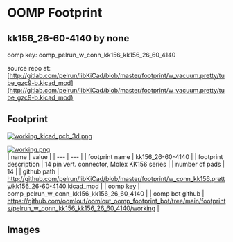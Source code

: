 # OOMP Footprint  
## kk156_26-60-4140  by none  
  
oomp key: oomp_pelrun_w_conn_kk156_kk156_26_60_4140  
  
source repo at: [http://gitlab.com/pelrun/libKiCad/blob/master/footprint/w_vacuum.pretty/tube_gzc9-b.kicad_mod](http://gitlab.com/pelrun/libKiCad/blob/master/footprint/w_vacuum.pretty/tube_gzc9-b.kicad_mod)  
## Footprint  
  
[![working_kicad_pcb_3d.png](working_kicad_pcb_3d_600.png)](working_kicad_pcb_3d.png)  
  
[![working.png](working_600.png)](working.png)  
| name | value | 
| --- | --- | 
| footprint name | kk156_26-60-4140 | 
| footprint description | 14 pin vert. connector, Molex KK156 series | 
| number of pads | 14 | 
| github path | http://github.com/pelrun/libKiCad/blob/master/footprint/w_conn_kk156.pretty/kk156_26-60-4140.kicad_mod | 
| oomp key | oomp_pelrun_w_conn_kk156_kk156_26_60_4140 | 
| oomp bot github | https://github.com/oomlout/oomlout_oomp_footprint_bot/tree/main/footprints/pelrun_w_conn_kk156_kk156_26_60_4140/working | 
## Images  
